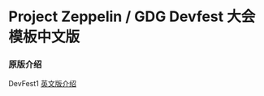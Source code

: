 # Project Zeppelin / GDG Devfest 大会模板中文版

### 原版介绍
DevFest1
[英文版介绍](https://github.com/gdg-x/zeppelin/blob/master/README.md)

